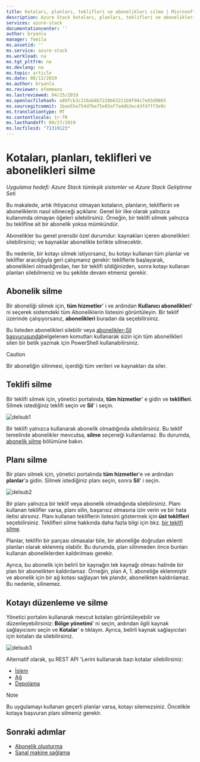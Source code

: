 ```yaml
---
title: Kotaları, planları, teklifleri ve abonelikleri silme | Microsoft Docs
description: Azure Stack kotaları, planları, teklifleri ve abonelikleri silmeyi öğrenin.
services: azure-stack
documentationcenter: ''
author: bryanla
manager: femila
ms.assetid: ''
ms.service: azure-stack
ms.workload: na
ms.tgt_pltfrm: na
ms.devlang: na
ms.topic: article
ms.date: 08/13/2019
ms.author: bryanla
ms.reviewer: efemmano
ms.lastreviewed: 04/25/2019
ms.openlocfilehash: e89fcb3c218ab8b7228b63211b9f94c7e03d9865
ms.sourcegitcommit: 1bae55e754d7be75e03af7a4db3ec43fd7ff3e9c
ms.translationtype: MT
ms.contentlocale: tr-TR
ms.lasthandoff: 09/27/2019
ms.locfileid: "71319123"
---
```

# <a name="delete-quotas-plans-offers-and-subscriptions"></a>Kotaları, planları, teklifleri ve abonelikleri silme

*Uygulama hedefi: Azure Stack tümleşik sistemler ve Azure Stack Geliştirme Seti*

Bu makalede, artık ihtiyacınız olmayan kotaların, planların, tekliflerin ve aboneliklerin nasıl silineceği açıklanır. Genel bir ilke olarak yalnızca kullanımda olmayan öğeleri silebilirsiniz. Örneğin, bir teklifi silmek yalnızca bu teklifine ait bir abonelik yoksa mümkündür.

Abonelikler bu genel prensibi özel durumdur: kaynakları içeren abonelikleri silebilirsiniz; ve kaynaklar abonelikle birlikte silinecektir.

Bu nedenle, bir kotayı silmek istiyorsanız, bu kotayı kullanan tüm planlar ve teklifler aracılığıyla geri çalışmanız gerekir: tekliflerle başlayarak, abonelikleri olmadığından, her bir teklifi sildiğinizden, sonra kotayı kullanan planları silebilmeniz ve bu şekilde devam etmeniz gerekir.

## <a name="delete-a-subscription"></a>Abonelik silme

Bir aboneliği silmek için, **tüm hizmetler**' i ve ardından **Kullanıcı abonelikleri**' ni seçerek sistemdeki tüm Aboneliklerin listesini görüntüleyin. Bir teklif üzerinde çalışıyorsanız, **abonelikleri** buradan da seçebilirsiniz.

Bu listeden abonelikleri silebilir veya [abonelikler-Sil başvurusunda](/rest/api/azurestack/subscriptions/delete)belgelenen komutları kullanarak sizin için tüm abonelikleri silen bir betik yazmak için PowerShell kullanabilirsiniz.

> [!CAUTION]
> Bir aboneliğin silinmesi, içerdiği tüm verileri ve kaynakları da siler.

## <a name="delete-an-offer"></a>Teklifi silme

Bir teklifi silmek için, yönetici portalında, **tüm hizmetler**' e gidin ve **teklifleri**. Silmek istediğiniz teklifi seçin ve **Sil**' i seçin.

![delsub1](media/azure-stack-delete-offer/delsub1.png)

Bir teklifi yalnızca kullanarak abonelik olmadığında silebilirsiniz. Bu teklif temelinde abonelikler mevcutsa, **silme** seçeneği kullanılamaz. Bu durumda, [abonelik silme](#delete-a-subscription) bölümüne bakın.

## <a name="delete-a-plan"></a>Planı silme

Bir planı silmek için, yönetici portalında **tüm hizmetler**'e ve ardından **planlar**'a gidin. Silmek istediğiniz planı seçin, sonra **Sil**' i seçin.

![delsub2](media/azure-stack-delete-offer/delsub2.png)

Bir planı yalnızca bir teklif veya abonelik olmadığında silebilirsiniz. Planı kullanan teklifler varsa, planı silin, başarısız olmasına izin verin ve bir hata iletisi alırsınız. Planı kullanan tekliflerin listesini göstermek için **üst teklifleri** seçebilirsiniz. Teklifleri silme hakkında daha fazla bilgi için bkz. [bir teklifi silme](#delete-an-offer).

Planlar, teklifin bir parçası olmasalar bile, bir aboneliğe doğrudan eklenti planları olarak eklenmiş olabilir. Bu durumda, plan silinmeden önce bunları kullanan aboneliklerden kaldırılması gerekir.

Ayrıca, bu abonelik için belirli bir kaynağın tek kaynağı olması halinde bir plan bir abonelikten kaldırılamaz. Örneğin, plan A, 1. aboneliğe eklenmiştir ve abonelik için bir ağ kotası sağlayan tek plandır, abonelikten kaldırılamaz. Bu nedenle, silinemez.

## <a name="edit-and-delete-a-quota"></a>Kotayı düzenleme ve silme

Yönetici portalını kullanarak mevcut kotaları görüntüleyebilir ve düzenleyebilirsiniz: **Bölge yönetimi**' ni seçin, ardından ilgili kaynak sağlayıcısını seçin ve **Kotalar**' e tıklayın. Ayrıca, belirli kaynak sağlayıcıları için kotaları da silebilirsiniz.

![delsub3](media/azure-stack-delete-offer/delsub3.png)

Alternatif olarak, şu REST API 'Lerini kullanarak bazı kotalar silebilirsiniz:

- [İşlem](/rest/api/azurestack/quotas%20(compute)/delete)
- [Ağ](/rest/api/azurestack/quotas%20(network)/delete)
- [Depolama](/rest/api/azurestack/storagequotas/delete)

> [!NOTE]
> Bu uygulamayı kullanan geçerli planlar varsa, kotayı silemezsiniz. Öncelikle kotaya başvuran planı silmeniz gerekir.

## <a name="next-steps"></a>Sonraki adımlar

- [Abonelik oluşturma](azure-stack-subscribe-plan-provision-vm.md)
- [Sanal makine sağlama](../user/azure-stack-create-vm-template.md)